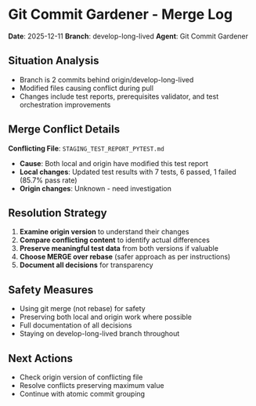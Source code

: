 # Git Commit Gardener - Merge Log
**Date**: 2025-12-11
**Branch**: develop-long-lived
**Agent**: Git Commit Gardener

## Situation Analysis
- Branch is 2 commits behind origin/develop-long-lived
- Modified files causing conflict during pull
- Changes include test reports, prerequisites validator, and test orchestration improvements

## Merge Conflict Details
**Conflicting File**: `STAGING_TEST_REPORT_PYTEST.md`
- **Cause**: Both local and origin have modified this test report
- **Local changes**: Updated test results with 7 tests, 6 passed, 1 failed (85.7% pass rate)
- **Origin changes**: Unknown - need investigation

## Resolution Strategy
1. **Examine origin version** to understand their changes
2. **Compare conflicting content** to identify actual differences
3. **Preserve meaningful test data** from both versions if valuable
4. **Choose MERGE over rebase** (safer approach as per instructions)
5. **Document all decisions** for transparency

## Safety Measures
- Using git merge (not rebase) for safety
- Preserving both local and origin work where possible
- Full documentation of all decisions
- Staying on develop-long-lived branch throughout

## Next Actions
- Check origin version of conflicting file
- Resolve conflicts preserving maximum value
- Continue with atomic commit grouping